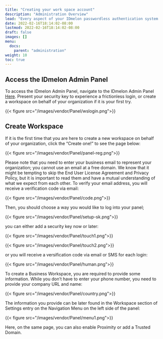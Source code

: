 ```yaml
---
title: "Creating your work space account"
description: "Administration Overview"
lead: "Every aspect of your IDmelon passwordless authentication system can be managed from the IDmelon Admin Panel. This include enrolling and activating users' security keys, instantly granting or restricting access, carefully monitoring users' access, managing licenses, and more."
date: 2022-02-16T18:14:02-08:00
lastmod: 2022-02-16T18:14:02-08:00
draft: false
images: []
menu:
  docs:
    parent: "administration"
weight: 10
toc: true
---
```


## Access the IDmelon Admin Panel

To access the IDmelon Admin Panel, navigate to the IDmelon Admin Panel [Here](https://panel.idmelon.com).
Present your security key to experience a frictionless login, or create a workspace on behalf of your organization if it is your first try.

{{< figure src="/images/vendor/Panel/wslogin.png">}}

## Create Workspace

If it is the first time that you are here to create a new workspace on behalf of your organization, click the “Create one!” to see the page below:

{{< figure src="/images/vendor/Panel/panel-reg.png">}}

Please note that you need to enter your business email to represent your organization; you cannot use an email at a free domain.
We know that it might be tempting to skip the End User License Agreement and Privacy Policy, but it is important to read them and have a mutual understanding of what we expect from each other.
To verify your email address, you will receive a verification code via email:

{{< figure src="/images/vendor/Panel/code.png">}}

Then, you should choose a way you would like to log into your panel;

{{< figure src="/images/vendor/Panel/setup-sk.png">}}

you can either add a security key now or later:

{{< figure src="/images/vendor/Panel/touch1.png">}}

{{< figure src="/images/vendor/Panel/touch2.png">}}

or you will receive a versification code via email or SMS for each login:

{{< figure src="/images/vendor/Panel/human.png">}}

To create a Business Workspace, you are required to provide some information. While you don’t have to enter your phone number, you need to provide your company URL and name:

{{< figure src="/images/vendor/Panel/country.png">}}

The information you provide can be later found in the Workspace section of Settings entry on the Navigation Menu on the left side of the panel:

{{< figure src="/images/vendor/Panel/menu1.png">}}

Here, on the same page, you can also enable Proximity or add a Trusted Domain.
